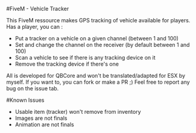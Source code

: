 #FiveM - Vehicle Tracker

This FiveM ressource makes GPS tracking of vehicle available for players.
Has a player, you can : 
* Put a tracker on a vehicle on a given channel (between 1 and 100)
* Set and change the channel on the receiver (by default between 1 and 100)
* Scan a vehicle to see if there is any tracking device on it
* Remove the tracking device if there's one

All is developed for QBCore and won't be translated/adapted for ESX by myself. If you want to, you can fork or make a PR ;)
Feel free to report any bug on the issue tab.

#Known Issues
* Usable item (tracker) won't remove from inventory
* Images are not finals
* Animation are not finals